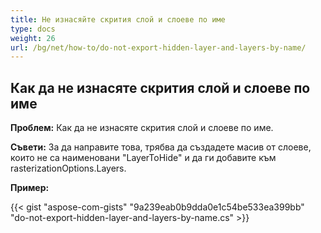 ```yaml
---
title: Не изнасяйте скрития слой и слоеве по име
type: docs
weight: 26
url: /bg/net/how-to/do-not-export-hidden-layer-and-layers-by-name/
---
```


## **Как да не изнасяте скрития слой и слоеве по име**

**Проблем:** Как да не изнасяте скрития слой и слоеве по име.

**Съвети:** За да направите това, трябва да създадете масив от слоеве, които не са наименовани "LayerToHide" и да ги добавите към rasterizationOptions.Layers.

**Пример:**

{{< gist "aspose-com-gists" "9a239eab0b9dda0e1c54be533ea399bb" "do-not-export-hidden-layer-and-layers-by-name.cs" >}}
